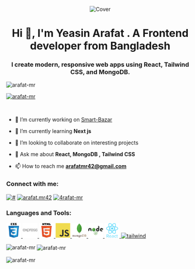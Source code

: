 
<p align="center">
  <img src="https://i.ibb.co/YFcQQ29K/Listen-i-will-give-prompt-u-have-to-generat-image-3.png" alt="Cover" />
</p>

<h1 align="center">Hi 👋, I'm  <b>Yeasin Arafat</b> . A Frontend developer from Bangladesh</h1>
<h3 align="center">I create modern, responsive web apps using React, Tailwind CSS, and MongoDB.</h3>

<p align="left"> <img src="https://komarev.com/ghpvc/?username=arafat-mr&label=Profile%20views&color=0e75b6&style=flat" alt="arafat-mr" /> </p>

<p align="left"> <a href="https://github.com/ryo-ma/github-profile-trophy"><img src="https://github-profile-trophy.vercel.app/?username=arafat-mr" alt="arafat-mr" /></a> </p>

<p align="left"> <a href="https://twitter.com/" target="blank"><img src="https://img.shields.io/twitter/follow/?logo=twitter&style=for-the-badge" alt="" /></a> </p>

- 🔭 I’m currently working on [Smart-Bazar](https://gleaming-alpaca-00df2d.netlify.app/)

- 🌱 I’m currently learning **Next js**

- 👯 I’m looking to collaborate on interesting projects



- 💬 Ask me about **React, MongoDB , Tailwind CSS**

- 📫 How to reach me **arafatmr42@gmail.com**

<h3 align="left">Connect with me:</h3>
<p align="left">
<a href="https://linkedin.com/in/#" target="blank"><img align="center" src="https://raw.githubusercontent.com/rahuldkjain/github-profile-readme-generator/master/src/images/icons/Social/linked-in-alt.svg" alt="#" height="30" width="40" /></a>
<a href="https://fb.com/arafat.mr42" target="blank"><img align="center" src="https://raw.githubusercontent.com/rahuldkjain/github-profile-readme-generator/master/src/images/icons/Social/facebook.svg" alt="arafat.mr42" height="30" width="40" /></a>
<a href="https://github.com/arafat-mr" target="blank">
  <img align="center" src="https://raw.githubusercontent.com/rahuldkjain/github-profile-readme-generator/master/src/images/icons/Social/github.svg" alt="4rafat-mr" height="30" width="40" />
</a>

</p>

<h3 align="left">Languages and Tools:</h3>
<p align="left"> <a href="https://www.w3schools.com/css/" target="_blank" rel="noreferrer"> <img src="https://raw.githubusercontent.com/devicons/devicon/master/icons/css3/css3-original-wordmark.svg" alt="css3" width="40" height="40"/> </a> <a href="https://expressjs.com" target="_blank" rel="noreferrer"> <img src="https://raw.githubusercontent.com/devicons/devicon/master/icons/express/express-original-wordmark.svg" alt="express" width="40" height="40"/> </a> <a href="https://www.w3.org/html/" target="_blank" rel="noreferrer"> <img src="https://raw.githubusercontent.com/devicons/devicon/master/icons/html5/html5-original-wordmark.svg" alt="html5" width="40" height="40"/> </a> <a href="https://developer.mozilla.org/en-US/docs/Web/JavaScript" target="_blank" rel="noreferrer"> <img src="https://raw.githubusercontent.com/devicons/devicon/master/icons/javascript/javascript-original.svg" alt="javascript" width="40" height="40"/> </a> <a href="https://www.mongodb.com/" target="_blank" rel="noreferrer"> <img src="https://raw.githubusercontent.com/devicons/devicon/master/icons/mongodb/mongodb-original-wordmark.svg" alt="mongodb" width="40" height="40"/> </a> <a href="https://nodejs.org" target="_blank" rel="noreferrer"> <img src="https://raw.githubusercontent.com/devicons/devicon/master/icons/nodejs/nodejs-original-wordmark.svg" alt="nodejs" width="40" height="40"/> </a> <a href="https://reactjs.org/" target="_blank" rel="noreferrer"> <img src="https://raw.githubusercontent.com/devicons/devicon/master/icons/react/react-original-wordmark.svg" alt="react" width="40" height="40"/> </a> <a href="https://tailwindcss.com/" target="_blank" rel="noreferrer"> <img src="https://www.vectorlogo.zone/logos/tailwindcss/tailwindcss-icon.svg" alt="tailwind" width="40" height="40"/> </a> </p>

<p><img align="left" src="https://github-readme-stats.vercel.app/api/top-langs?username=arafat-mr&show_icons=true&locale=en&layout=compact" alt="arafat-mr" /></p>

<p>&nbsp;<img align="center" src="https://github-readme-stats.vercel.app/api?username=arafat-mr&show_icons=true&locale=en" alt="arafat-mr" /></p>

<p><img align="center" src="https://github-readme-streak-stats.herokuapp.com/?user=arafat-mr&" alt="arafat-mr" /></p>
